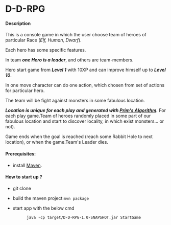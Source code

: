 # D-D-RPG

#### Description

This is a console game in which the user choose team of heroes
of particular Race (_Elf, Human, Dwarf_).

Each hero has some specific features.

In team _**one Hero is a leader**_, and others are team-members.

Hero start game from _**Level 1**_ with 10XP and can improve himself 
up to _**Level 10**_.

In one move character can do one action, which chosen from set of actions
for particular hero.

The team will be fight against monsters in some fabulous location.

_**Location is unique for each play and generated with 
[Prim's Algorithm](https://en.wikipedia.org/wiki/Prim%27s_algorithm).**_
For each play game.Team of heroes randomly placed in some part of our fabulous location
and start to discover locality, in which exist monsters... or not).

Game ends when the goal is reached (reach some Rabbit Hole to next location),
or when the game.Team's Leader dies.


#### Prerequisites:
- install [Maven](https://maven.apache.org/download.cgi). 

#### How to start up ?
- git clone
- build the maven project ```mvn package```
- start app with the below cmd
          
            java -cp target/D-D-RPG-1.0-SNAPSHOT.jar StartGame


